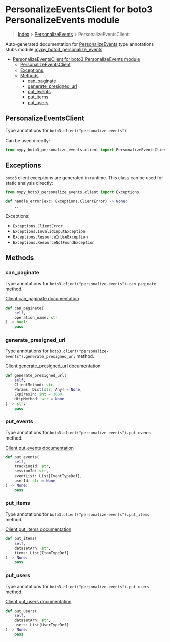 # PersonalizeEventsClient for boto3 PersonalizeEvents module

> [Index](../index.md) > [PersonalizeEvents](./index.md) > PersonalizeEventsClient

Auto-generated documentation for [PersonalizeEvents](https://boto3.amazonaws.com/v1/documentation/api/latest/reference/services/personalize-events.html#PersonalizeEvents)
type annotations stubs module [mypy_boto3_personalize_events](https://pypi.org/project/mypy-boto3-personalize-events/).

- [PersonalizeEventsClient for boto3 PersonalizeEvents module](#personalizeeventsclient-for-boto3-personalizeevents-module)
  - [PersonalizeEventsClient](#personalizeeventsclient)
  - [Exceptions](#exceptions)
  - [Methods](#methods)
    - [can_paginate](#can_paginate)
    - [generate_presigned_url](#generate_presigned_url)
    - [put_events](#put_events)
    - [put_items](#put_items)
    - [put_users](#put_users)

## PersonalizeEventsClient

Type annotations for `boto3.client("personalize-events")`

Can be used directly:

```python
from mypy_boto3_personalize_events.client import PersonalizeEventsClient
```

## Exceptions


`boto3` client exceptions are generated in runtime. This class can be used for static analysis directly:

```python
from mypy_boto3_personalize_events.client import Exceptions

def handle_error(exc: Exceptions.ClientError) -> None:
    ...
```


Exceptions:

- `Exceptions.ClientError`
- `Exceptions.InvalidInputException`
- `Exceptions.ResourceInUseException`
- `Exceptions.ResourceNotFoundException`


## Methods


### can_paginate

Type annotations for `boto3.client("personalize-events").can_paginate` method.

[Client.can_paginate documentation](https://boto3.amazonaws.com/v1/documentation/api/latest/reference/services/personalize-events.html#PersonalizeEvents.Client.can_paginate)

```python
def can_paginate(
    self,
    operation_name: str
) -> bool:
    pass
```

### generate_presigned_url

Type annotations for `boto3.client("personalize-events").generate_presigned_url` method.

[Client.generate_presigned_url documentation](https://boto3.amazonaws.com/v1/documentation/api/latest/reference/services/personalize-events.html#PersonalizeEvents.Client.generate_presigned_url)

```python
def generate_presigned_url(
    self,
    ClientMethod: str,
    Params: Dict[str, Any] = None,
    ExpiresIn: int = 3600,
    HttpMethod: str = None
) -> str:
    pass
```

### put_events

Type annotations for `boto3.client("personalize-events").put_events` method.

[Client.put_events documentation](https://boto3.amazonaws.com/v1/documentation/api/latest/reference/services/personalize-events.html#PersonalizeEvents.Client.put_events)

```python
def put_events(
    self,
    trackingId: str,
    sessionId: str,
    eventList: List[EventTypeDef],
    userId: str = None
) -> None:
    pass
```

### put_items

Type annotations for `boto3.client("personalize-events").put_items` method.

[Client.put_items documentation](https://boto3.amazonaws.com/v1/documentation/api/latest/reference/services/personalize-events.html#PersonalizeEvents.Client.put_items)

```python
def put_items(
    self,
    datasetArn: str,
    items: List[ItemTypeDef]
) -> None:
    pass
```

### put_users

Type annotations for `boto3.client("personalize-events").put_users` method.

[Client.put_users documentation](https://boto3.amazonaws.com/v1/documentation/api/latest/reference/services/personalize-events.html#PersonalizeEvents.Client.put_users)

```python
def put_users(
    self,
    datasetArn: str,
    users: List[UserTypeDef]
) -> None:
    pass
```



